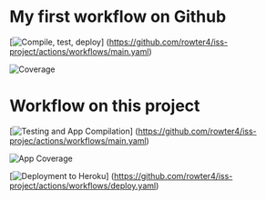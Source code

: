 # My first workflow on Github

[![Compile, test, deploy](https://github.com/rowter4/iss-project/actions/workflows/main.yaml/badge.svg)]
(https://github.com/rowter4/iss-project/actions/workflows/main.yaml)

![Coverage](https://rowtering.sgp1.digitaloceanspaces.com/coverage/iss-project/jacoco.svg)




# Workflow on this project

[![Testing and App Compilation](https://github.com/rowter4/iss-project/actions/workflows/main.yaml/badge.svg)]
(https://github.com/rowter4/iss-projec/actions/workflows/main.yaml)

![App Coverage](https://rowtering.sgp1.digitaloceanspaces.com/coverage/iss-project/jacoco.svg)

[![Deployment to Heroku](https://github.com/rowter4/iss-project/actions/workflows/deploy.yaml/badge.svg)]
(https://github.com/rowter4/iss-project/actions/workflows/deploy.yaml)
